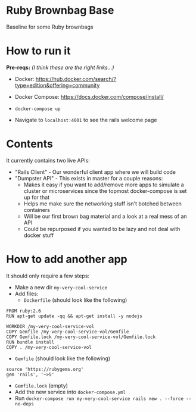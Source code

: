 # Ruby Brownbag Base

Baseline for some Ruby brownbags

# How to run it

**Pre-reqs:** 
_(I think these are the right links...)_
- Docker: https://hub.docker.com/search/?type=edition&offering=community
- Docker Compose: https://docs.docker.com/compose/install/

- `docker-compose up`
- Navigate to `localhost:4001` to see the rails welcome page

# Contents

It currently contains two live APIs:
- "Rails Client" - Our wonderful client app where we will build code
- "Dumpster API" - This exists in master for a couple reasons:
  - Makes it easy if you want to add/remove more apps to simulate a cluster or microservices since the topmost docker-compose is set up for that
  - Helps me make sure the networking stuff isn't botched between containers
  - Will be our first brown bag material and a look at a real mess of an API
  - Could be repurposed if you wanted to be lazy and not deal with docker stuff
  
# How to add another app

It should only require a few steps:

- Make a new dir `my-very-cool-service`
- Add files:
  - `Dockerfile` (should look like the following)
```
FROM ruby:2.6
RUN apt-get update -qq && apt-get install -y nodejs

WORKDIR /my-very-cool-service-vol
COPY Gemfile /my-very-cool-service-vol/Gemfile
COPY Gemfile.lock /my-very-cool-service-vol/Gemfile.lock
RUN bundle install
COPY . /my-very-cool-service-vol
```
  - `Gemfile` (should look like the following)
```
source 'https://rubygems.org'
gem 'rails', '~>5'
```
  - `Gemfile.lock` (empty)
- Add the new service into `docker-compose.yml`
- Run `docker-compose run my-very-cool-service rails new . --force --no-deps`